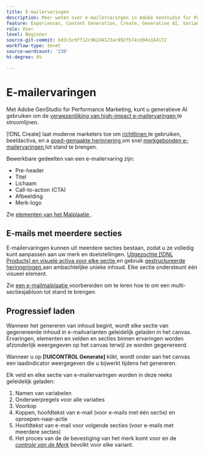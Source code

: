 ```yaml
---
title: E-mailervaringen
description: Meer weten over e-mailervaringen in Adobe GenStudio for Performance Marketing?
feature: Experiences, Content Generation, Create, Generative AI, Variant Generation
role: User
level: Beginner
source-git-commit: bd3c5c9ff12c962d4123ac992fb74cd94e184172
workflow-type: tm+mt
source-wordcount: '230'
ht-degree: 0%

---
```



# E-mailervaringen

Met Adobe GenStudio for Performance Marketing, kunt u generatieve AI gebruiken om de [ verwezenlijking van high-impact e-mailervaringen ](/help/tutorials/create-email-experience.md) te stroomlijnen.

[!DNL Create] laat moderne marketers toe om [ richtlijnen ](/help/user-guide/guidelines/overview.md) te gebruiken, beeldactiva, en a [ goed-gemaakte herinnering ](/help/user-guide/effective-prompts.md) om snel [ merkgebonden e-mailervaringen ](/help/tutorials/create-email-experience.md) tot stand te brengen.

Bewerkbare gedeelten van een e-mailervaring zijn:

* Pre-header
* Titel
* Lichaam
* Call-to-action (CTA)
* Afbeelding
* Merk-logo

Zie [ elementen van het Malplaatje ](/help/user-guide/content/use-templates.md#template-elements).

<!-- ## Email capabilities

Content creators and marketers can produce brand-consistent email experiences in GenStudio for Performance Marketing. -->

## E-mails met meerdere secties

E-mailervaringen kunnen uit meerdere secties bestaan, zodat u ze volledig kunt aanpassen aan uw merk en doelstellingen. [ Uitgezochte  [!DNL Products]  en visuele activa voor elke sectie ](/help/tutorials/create-email-experience.md#add-parameters) en gebruik [ gestructureerde herinneringen ](/help/user-guide/effective-prompts.md#structured-prompts) aan ambachtelijke unieke inhoud. Elke sectie ondersteunt één visueel element.

Zie [ een e-mailmalplaatje ](/help/user-guide/content/email-template.md) voorbereiden om te leren hoe te om een multi-sectiesjabloon tot stand te brengen.

## Progressief laden

Wanneer het genereren van inhoud begint, wordt elke sectie van gegenereerde inhoud in e-mailvarianten geleidelijk geladen in het canvas. Ervaringen, elementen en velden en secties binnen ervaringen worden afzonderlijk weergegeven op het canvas terwijl ze worden gegenereerd.

Wanneer u op **[!UICONTROL Generate]** klikt, wordt onder aan het canvas een laadindicator weergegeven die u bijwerkt tijdens het genereren.

Elk veld en elke sectie van e-mailervaringen worden in deze reeks geleidelijk geladen:

1. Namen van variabelen
1. Onderwerpregels voor alle variaties
1. Voorkop
1. Koppen, hoofdtekst van e-mail (voor e-mails met één sectie) en oproepen-naar-actie
1. Hoofdtekst van e-mail voor volgende secties (voor e-mails met meerdere secties)
1. Het proces van de de bevestiging van het merk komt voor en de [_controle van de Merk_](/help/user-guide/guidelines/brand-validation.md#brand-guidelines-check) bevolkt voor elke variant.
